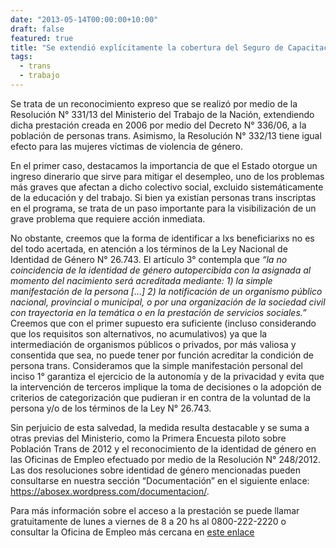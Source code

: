 ```yaml
---
date: "2013-05-14T00:00:00+10:00"
draft: false
featured: true
title: "Se extendió explícitamente la cobertura del Seguro de Capacitación y Empleo del Ministerio de Trabajo de la Nación a personas trans y a mujeres víctimas de violencia"
tags:
  - trans
  - trabajo
---
```


Se trata de un reconocimiento expreso que se realizó por medio de la Resolución N° 331/13 del Ministerio del Trabajo de la Nación, extendiendo dicha prestación creada en 2006 por medio del Decreto N° 336/06, a la población de personas trans. Asimismo, la Resolución N° 332/13 tiene igual efecto para las mujeres víctimas de violencia de género.

En el primer caso, destacamos la importancia de que el Estado otorgue un ingreso dinerario que sirve para mitigar el desempleo, uno de los problemas más graves que afectan a dicho colectivo social, excluido sistemáticamente de la educación y del trabajo. Si bien ya existían personas trans inscriptas en el programa, se trata de un paso importante para la visibilización de un grave problema que requiere acción inmediata.

No obstante, creemos que la forma de identificar a lxs beneficiarixs no es del todo acertada, en atención a los términos de la Ley Nacional de Identidad de Género N° 26.743. El artículo 3° contempla que *“la no coincidencia de la identidad de género autopercibida con la asignada al momento del nacimiento será acreditada mediante: 1) la simple manifestación de la persona […] 2) la notificación de un organismo público nacional, provincial o municipal, o por una organización de la sociedad civil con trayectoria en la temática o en la prestación de servicios sociales.”* Creemos que con el primer supuesto era suficiente (incluso considerando que los requisitos son alternativos, no acumulativos) ya que la intermediación de organismos públicos o privados, por más valiosa y consentida que sea, no puede tener por función acreditar la condición de persona trans. Consideramos que la simple manifestación personal del inciso 1° garantiza el ejercicio de la autonomía y de la privacidad y evita que la intervención de terceros implique la toma de decisiones o la adopción de criterios de categorización que pudieran ir en contra de la voluntad de la persona y/o de los términos de la Ley N° 26.743.

Sin perjuicio de esta salvedad, la medida resulta destacable y se suma a otras previas del Ministerio, como la Primera Encuesta piloto sobre Población Trans de 2012 y el reconocimiento de la identidad de género en las Oficinas de Empleo efectuado por medio de la Resolución N° 248/2012. Las dos resoluciones sobre identidad de género mencionadas pueden consultarse en nuestra sección “Documentación” en el siguiente enlace: https://abosex.wordpress.com/documentacion/.

Para más información sobre el acceso a la prestación se puede llamar gratuitamente de lunes a viernes de 8 a 20 hs al 0800-222-2220 o consultar la Oficina de Empleo más cercana en [este enlace]("http://www.trabajo.gov.ar/redempleo/directorio.asp")